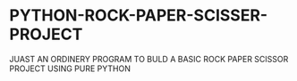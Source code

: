 # PYTHON-ROCK-PAPER-SCISSER-PROJECT
JUAST AN ORDINERY PROGRAM TO BULD A BASIC ROCK PAPER SCISSOR PROJECT USING PURE PYTHON
